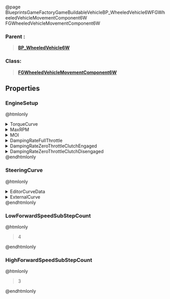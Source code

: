 @page BlueprintsGameFactoryGameBuildableVehicleBP_WheeledVehicle6WFGWheeledVehicleMovementComponent6W FGWheeledVehicleMovementComponent6W
### Parent :
<b><a href="_blueprints_game_factory_game_buildable_vehicle_b_p__wheeled_vehicle6_w.html"><blockquote>BP_WheeledVehicle6W</blockquote></a></b>
### Class:
<b><a href="_class_script_f_g_wheeled_vehicle_movement_component6_w.html"><blockquote>FGWheeledVehicleMovementComponent6W</blockquote></a></b>
## Properties
### EngineSetup
@htmlonly
<details>
 <summary>TorqueCurve</summary>
<details>
 <summary>EditorCurveData</summary>
<details>
 <summary>Keys</summary>
<ol>
<li>
<details>
 <summary>InterpMode</summary>
<blockquote>0</blockquote>
</details>
<details>
 <summary>TangentMode</summary>
<blockquote>0</blockquote>
</details>
<details>
 <summary>TangentWeightMode</summary>
<blockquote>0</blockquote>
</details>
<details>
 <summary>Time</summary>
<blockquote>0</blockquote>
</details>
<details>
 <summary>Value</summary>
<blockquote>400</blockquote>
</details>
<details>
 <summary>ArriveTangent</summary>
<blockquote>0</blockquote>
</details>
<details>
 <summary>ArriveTangentWeight</summary>
<blockquote>0</blockquote>
</details>
<details>
 <summary>LeaveTangent</summary>
<blockquote>0</blockquote>
</details>
<details>
 <summary>LeaveTangentWeight</summary>
<blockquote>0</blockquote>
</details>
</li>
<li>
<details>
 <summary>InterpMode</summary>
<blockquote>0</blockquote>
</details>
<details>
 <summary>TangentMode</summary>
<blockquote>0</blockquote>
</details>
<details>
 <summary>TangentWeightMode</summary>
<blockquote>0</blockquote>
</details>
<details>
 <summary>Time</summary>
<blockquote>1890.7607421875</blockquote>
</details>
<details>
 <summary>Value</summary>
<blockquote>500</blockquote>
</details>
<details>
 <summary>ArriveTangent</summary>
<blockquote>0</blockquote>
</details>
<details>
 <summary>ArriveTangentWeight</summary>
<blockquote>0</blockquote>
</details>
<details>
 <summary>LeaveTangent</summary>
<blockquote>0</blockquote>
</details>
<details>
 <summary>LeaveTangentWeight</summary>
<blockquote>0</blockquote>
</details>
</li>
<li>
<details>
 <summary>InterpMode</summary>
<blockquote>0</blockquote>
</details>
<details>
 <summary>TangentMode</summary>
<blockquote>0</blockquote>
</details>
<details>
 <summary>TangentWeightMode</summary>
<blockquote>0</blockquote>
</details>
<details>
 <summary>Time</summary>
<blockquote>5729.57763671875</blockquote>
</details>
<details>
 <summary>Value</summary>
<blockquote>400</blockquote>
</details>
<details>
 <summary>ArriveTangent</summary>
<blockquote>0</blockquote>
</details>
<details>
 <summary>ArriveTangentWeight</summary>
<blockquote>0</blockquote>
</details>
<details>
 <summary>LeaveTangent</summary>
<blockquote>0</blockquote>
</details>
<details>
 <summary>LeaveTangentWeight</summary>
<blockquote>0</blockquote>
</details>
</li>
</ol>
</details>
<details>
 <summary>PreInfinityExtrap</summary>
<blockquote>4</blockquote>
</details>
<details>
 <summary>PostInfinityExtrap</summary>
<blockquote>4</blockquote>
</details>
<details>
 <summary>DefaultValue</summary>
<blockquote>3.4028234663852886e+38</blockquote>
</details>
</details>
<details>
 <summary>ExternalCurve</summary>
<details>
 <summary>$Empty</summary>
<blockquote>True</blockquote>
</details>
</details>
</details>
<details>
 <summary>MaxRPM</summary>
<blockquote>5729.57763671875</blockquote>
</details>
<details>
 <summary>MOI</summary>
<blockquote>1</blockquote>
</details>
<details>
 <summary>DampingRateFullThrottle</summary>
<blockquote>0.15000000596046448</blockquote>
</details>
<details>
 <summary>DampingRateZeroThrottleClutchEngaged</summary>
<blockquote>2</blockquote>
</details>
<details>
 <summary>DampingRateZeroThrottleClutchDisengaged</summary>
<blockquote>0.3499999940395355</blockquote>
</details>
@endhtmlonly

### SteeringCurve
@htmlonly
<details>
 <summary>EditorCurveData</summary>
<details>
 <summary>Keys</summary>
<ol>
<li>
<details>
 <summary>InterpMode</summary>
<blockquote>0</blockquote>
</details>
<details>
 <summary>TangentMode</summary>
<blockquote>0</blockquote>
</details>
<details>
 <summary>TangentWeightMode</summary>
<blockquote>0</blockquote>
</details>
<details>
 <summary>Time</summary>
<blockquote>0</blockquote>
</details>
<details>
 <summary>Value</summary>
<blockquote>1</blockquote>
</details>
<details>
 <summary>ArriveTangent</summary>
<blockquote>0</blockquote>
</details>
<details>
 <summary>ArriveTangentWeight</summary>
<blockquote>0</blockquote>
</details>
<details>
 <summary>LeaveTangent</summary>
<blockquote>0</blockquote>
</details>
<details>
 <summary>LeaveTangentWeight</summary>
<blockquote>0</blockquote>
</details>
</li>
<li>
<details>
 <summary>InterpMode</summary>
<blockquote>0</blockquote>
</details>
<details>
 <summary>TangentMode</summary>
<blockquote>0</blockquote>
</details>
<details>
 <summary>TangentWeightMode</summary>
<blockquote>0</blockquote>
</details>
<details>
 <summary>Time</summary>
<blockquote>20</blockquote>
</details>
<details>
 <summary>Value</summary>
<blockquote>0.8999999761581421</blockquote>
</details>
<details>
 <summary>ArriveTangent</summary>
<blockquote>0</blockquote>
</details>
<details>
 <summary>ArriveTangentWeight</summary>
<blockquote>0</blockquote>
</details>
<details>
 <summary>LeaveTangent</summary>
<blockquote>0</blockquote>
</details>
<details>
 <summary>LeaveTangentWeight</summary>
<blockquote>0</blockquote>
</details>
</li>
<li>
<details>
 <summary>InterpMode</summary>
<blockquote>0</blockquote>
</details>
<details>
 <summary>TangentMode</summary>
<blockquote>0</blockquote>
</details>
<details>
 <summary>TangentWeightMode</summary>
<blockquote>0</blockquote>
</details>
<details>
 <summary>Time</summary>
<blockquote>60</blockquote>
</details>
<details>
 <summary>Value</summary>
<blockquote>0.800000011920929</blockquote>
</details>
<details>
 <summary>ArriveTangent</summary>
<blockquote>0</blockquote>
</details>
<details>
 <summary>ArriveTangentWeight</summary>
<blockquote>0</blockquote>
</details>
<details>
 <summary>LeaveTangent</summary>
<blockquote>0</blockquote>
</details>
<details>
 <summary>LeaveTangentWeight</summary>
<blockquote>0</blockquote>
</details>
</li>
<li>
<details>
 <summary>InterpMode</summary>
<blockquote>0</blockquote>
</details>
<details>
 <summary>TangentMode</summary>
<blockquote>0</blockquote>
</details>
<details>
 <summary>TangentWeightMode</summary>
<blockquote>0</blockquote>
</details>
<details>
 <summary>Time</summary>
<blockquote>120</blockquote>
</details>
<details>
 <summary>Value</summary>
<blockquote>0.699999988079071</blockquote>
</details>
<details>
 <summary>ArriveTangent</summary>
<blockquote>0</blockquote>
</details>
<details>
 <summary>ArriveTangentWeight</summary>
<blockquote>0</blockquote>
</details>
<details>
 <summary>LeaveTangent</summary>
<blockquote>0</blockquote>
</details>
<details>
 <summary>LeaveTangentWeight</summary>
<blockquote>0</blockquote>
</details>
</li>
</ol>
</details>
<details>
 <summary>PreInfinityExtrap</summary>
<blockquote>4</blockquote>
</details>
<details>
 <summary>PostInfinityExtrap</summary>
<blockquote>4</blockquote>
</details>
<details>
 <summary>DefaultValue</summary>
<blockquote>3.4028234663852886e+38</blockquote>
</details>
</details>
<details>
 <summary>ExternalCurve</summary>
<details>
 <summary>$Empty</summary>
<blockquote>True</blockquote>
</details>
</details>
@endhtmlonly

### LowForwardSpeedSubStepCount
@htmlonly
<blockquote>4</blockquote>
@endhtmlonly

### HighForwardSpeedSubStepCount
@htmlonly
<blockquote>3</blockquote>
@endhtmlonly

